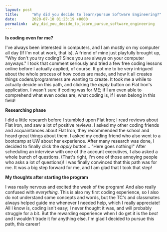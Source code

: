 ```yaml
---
layout: post
title:      "Why did you decide to learn/pursue Software Engineering?"
date:       2020-07-10 01:23:19 +0000
permalink:  why_did_you_decide_to_learn_pursue_software_engineering
---
```


**Is coding even for me?**

I've always been interested in computers, and I am mostly on my computer all day (If I'm not at work, that is). A friend of mine just playfully brought up, "Why don't you try coding? Since you are always on your computer anyways." I took that comment seriously and tried a few free coding lessons online before I actually applied, of course. It got me to be very intrigued about the whole process of how codes are made, and how it all creates things coders/programmers are wanting to create. It took me a while to actually decide on this path, and clicking the *apply* button on Flat Iron's application. I wasn't sure if coding was for ME; if I am even able to comprehend what even codes are, what coding is, if I even belong in this field!

**Researching phase**

I did a little research before I stumbled upon Flat Iron; I read reviews about Flat Iron, and saw a lot of positive reviews. I asked my other coding friends and acquaintances about Flat Iron, they recommended the school and heard great things about them. I asked my coding friend who also went to a bootcamp at UW about her experience. After many research was done, I decided to finally click the *apply* button... "Here goes nothing!" After scheduling an interview with one of the account executives, I also asked a whole bunch of questions. (That's right, I'm one of those annoying people who asks a lot of questions)! I was finally convinced that this path was for me. It was a big step forward for me, and I am glad that I took that step!

**My thoughts after starting the program**

I was really nervous and excited the week of the program! And also really confused with *everything*. This is also my first coding experience, so I also do not understand some concepts and words, but the TC's and classmates always helped guide me whenever I needed help, which I really appreciate! All I know is, coding isn't easy; I never thought it was, and will probably struggle for a bit. But the rewarding experience when I do get it is the *best* and I wouldn't trade it for anything else. I'm glad I decided to pursue this path, this career!
